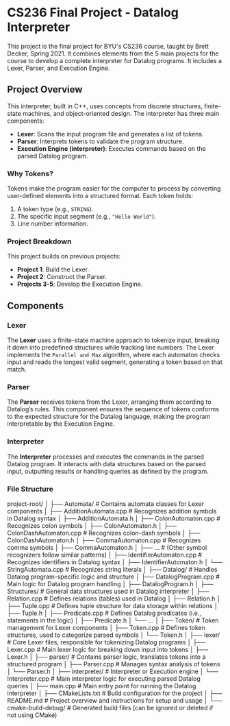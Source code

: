 # CS236 Final Project - Datalog Interpreter

This project is the final project for BYU's CS236 course, taught by Brett Decker, Spring 2021. It combines elements from the 5 main projects for the course to develop a complete interpreter for Datalog programs. It includes a Lexer, Parser, and Execution Engine.

## Project Overview

This interpreter, built in C++, uses concepts from discrete structures, finite-state machines, and object-oriented design. The interpreter has three main components:

- **Lexer**: Scans the input program file and generates a list of tokens.
- **Parser**: Interprets tokens to validate the program structure.
- **Execution Engine (interpreter)**: Executes commands based on the parsed Datalog program.

### Why Tokens?

Tokens make the program easier for the computer to process by converting user-defined elements into a structured format. Each token holds:
1. A token type (e.g., `STRING`).
2. The specific input segment (e.g., `"Hello World"`).
3. Line number information.

### Project Breakdown

This project builds on previous projects:
- **Project 1**: Build the Lexer.
- **Project 2**: Construct the Parser.
- **Projects 3-5**: Develop the Execution Engine.

## Components

### Lexer
The **Lexer** uses a finite-state machine approach to tokenize input, breaking it down into predefined structures while tracking line numbers. The Lexer implements the `Parallel and Max` algorithm, where each automaton checks input and reads the longest valid segment, generating a token based on that match.

### Parser
The **Parser** receives tokens from the Lexer, arranging them according to Datalog’s rules. This component ensures the sequence of tokens conforms to the expected structure for the Datalog language, making the program interpretable by the Execution Engine.

### Interpreter
The **Interpreter** processes and executes the commands in the parsed Datalog program. It interacts with data structures based on the parsed input, outputting results or handling queries as defined by the program.

### File Structure
project-root/
│
├── Automata/                           # Contains automata classes for Lexer components
│   ├── AdditionAutomata.cpp            # Recognizes addition symbols in Datalog syntax
│   ├── AdditionAutomata.h
│   ├── ColonAutomaton.cpp              # Recognizes colon symbols
│   ├── ColonAutomaton.h
│   ├── ColonDashAutomaton.cpp          # Recognizes colon-dash symbols
│   ├── ColonDashAutomaton.h
│   ├── CommaAutomaton.cpp              # Recognizes comma symbols
│   ├── CommaAutomaton.h
│   ├── ...                             # (Other symbol recognizers follow similar patterns)
│   ├── IdentifierAutomaton.cpp         # Recognizes identifiers in Datalog syntax
│   ├── IdentifierAutomaton.h
│   └── StringAutomata.cpp              # Recognizes string literals
│
├── Datalog/                            # Handles Datalog program-specific logic and structure
│   ├── DatalogProgram.cpp              # Main logic for Datalog program handling
│   ├── DatalogProgram.h
│
├── Structures/                         # General data structures used in Datalog interpreter
│   ├── Relation.cpp                    # Defines relations (tables) used in Datalog
│   ├── Relation.h
│   ├── Tuple.cpp                       # Defines tuple structure for data storage within relations
│   ├── Tuple.h
│   ├── Predicate.cpp                   # Defines Datalog predicates (i.e., statements in the logic)
│   ├── Predicate.h
│   └── ...
│
├── Token/                              # Token management for Lexer components
│   ├── Token.cpp                       # Defines token structures, used to categorize parsed symbols
│   └── Token.h
│
├── lexer/                              # Core Lexer files, responsible for tokenizing Datalog programs
│   ├── Lexer.cpp                       # Main lexer logic for breaking down input into tokens
│   ├── Lexer.h
│
├── parser/                             # Contains parser logic, translates tokens into a structured program
│   ├── Parser.cpp                      # Manages syntax analysis of tokens
│   └── Parser.h
│
├── interpreter/                        # Interpreter or Execution engine
│   └── Interpreter.cpp                 # Main interpreter logic for executing parsed Datalog queries
│
├── main.cpp                            # Main entry point for running the Datalog interpreter
│
├── CMakeLists.txt                      # Build configuration for the project
│
├── README.md                           # Project overview and instructions for setup and usage
│
└── cmake-build-debug/                  # Generated build files (can be ignored or deleted if not using CMake)


